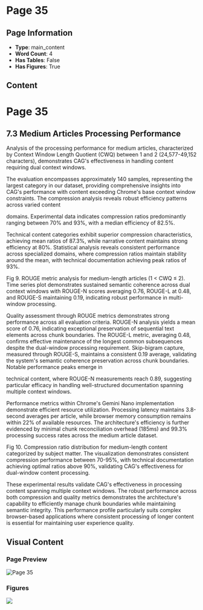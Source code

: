 # Page 35

## Page Information

- **Type**: main_content
- **Word Count**: 4
- **Has Tables**: False
- **Has Figures**: True

## Content

# Page 35

## 7.3 Medium Articles Processing Performance

Analysis of the processing performance for medium articles, characterized by Context Window Length Quotient (CWQ) between 1 and 2 (24,577-49,152 characters), demonstrates CAG's effectiveness in handling content requiring dual context windows.

The evaluation encompasses approximately 140 samples, representing the largest category in our dataset, providing comprehensive insights into CAG's performance with content exceeding Chrome's base context window constraints. The compression analysis reveals robust efficiency patterns across varied content

domains. Experimental data indicates compression ratios predominantly ranging between 70% and 93%, with a median efficiency of 82.5%.

Technical content categories exhibit superior compression characteristics, achieving mean ratios of 87.3%, while narrative content maintains strong efficiency at 80%. Statistical analysis reveals consistent performance across specialized domains, where compression ratios maintain stability around the mean, with technical documentation achieving peak ratios of 93%.

Fig 9. ROUGE metric analysis for medium-length articles (1 < CWQ ≤ 2). Time series plot demonstrates sustained semantic coherence across dual context windows with ROUGE-N scores averaging 0.76, ROUGE-L at 0.48, and ROUGE-S maintaining 0.19, indicating robust performance in multi-window processing.

<!-- image -->

Quality assessment through ROUGE metrics demonstrates strong performance across all evaluation criteria. ROUGE-N analysis yields a mean score of 0.76, indicating exceptional preservation of sequential text elements across chunk boundaries. The ROUGE-L metric, averaging 0.48, confirms effective maintenance of the longest common subsequences despite the dual-window processing requirement. Skip-bigram capture, measured through ROUGE-S, maintains a consistent 0.19 average, validating the system's semantic coherence preservation across chunk boundaries. Notable performance peaks emerge in

technical content, where ROUGE-N measurements reach 0.89, suggesting particular efficacy in handling well-structured documentation spanning multiple context windows.

Performance metrics within Chrome's Gemini Nano implementation demonstrate efficient resource utilization. Processing latency maintains 3.8-second averages per article, while browser memory consumption remains within 22% of available resources. The architecture's efficiency is further evidenced by minimal chunk reconciliation overhead (185ms) and 99.3% processing success rates across the medium article dataset.

Fig 10. Compression ratio distribution for medium-length content categorized by subject matter. The visualization demonstrates consistent compression performance between 70-95%, with technical documentation achieving optimal ratios above 90%, validating CAG's effectiveness for dual-window content processing.

<!-- image -->

These experimental results validate CAG's effectiveness in processing content spanning multiple context windows. The robust performance across both compression and quality metrics demonstrates the architecture's capability to efficiently manage chunk boundaries while maintaining semantic integrity. This performance profile particularly suits complex browser-based applications where consistent processing of longer content is essential for maintaining user experience quality.

## Visual Content

### Page Preview

![Page 35](/projects/llms/images/CAG_Chunked_Augmented_Generation_for_Google_Chromes_Builtin_Gemini_Nano_page_35.png)

### Figures

![](/projects/llms/figures/CAG_Chunked_Augmented_Generation_for_Google_Chromes_Builtin_Gemini_Nano_page_35_figure_1.png)

